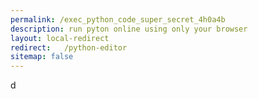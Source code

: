 ```yaml
---
permalink: /exec_python_code_super_secret_4h0a4b
description: run pyton online using only your browser
layout: local-redirect
redirect:   /python-editor
sitemap: false
---
```


d